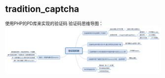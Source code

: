 # tradition_captcha
使用PHP的PD库来实现的验证码
验证码思维导图：
<img src='https://github.com/S-Salara/tradition_captcha/blob/master/images/%E9%AA%8C%E8%AF%81%E7%A0%81%E6%9C%BA%E5%88%B6.png'>
